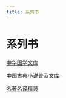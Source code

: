 ```yaml
---
title: 系列书
---
```


# 系列书

[中华国学文库](系列书/中华国学文库.md)

[中国古典小说普及文库](系列书/中国古典小说普及文库.md)

[名著名译精装](系列书/名著名译精装.md)